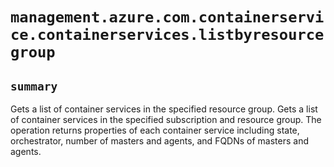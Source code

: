 # `management.azure.com.containerservice.containerservices.listbyresourcegroup`

## `summary`
Gets a list of container services in the specified resource group. Gets a list of container services in the specified subscription and resource group. The operation returns properties of each container service including state, orchestrator, number of masters and agents, and FQDNs of masters and agents.


